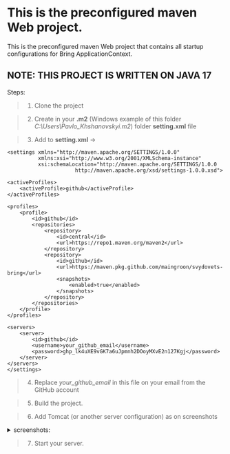 # This is the preconfigured maven Web project.
This is the preconfigured maven Web project that contains all startup configurations for Bring ApplicationContext.

## NOTE: THIS PROJECT IS WRITTEN ON JAVA 17

Steps:
> 1. Clone the project

> 2. Create in your **.m2** (Windows example of this folder *C:\Users\Pavlo_Khshanovskyi\.m2*) folder **setting.xml** file

> 3. Add to **setting.xml** ->
```
<settings xmlns="http://maven.apache.org/SETTINGS/1.0.0"
          xmlns:xsi="http://www.w3.org/2001/XMLSchema-instance"
          xsi:schemaLocation="http://maven.apache.org/SETTINGS/1.0.0
                      http://maven.apache.org/xsd/settings-1.0.0.xsd">

<activeProfiles>
    <activeProfile>github</activeProfile>
</activeProfiles>

<profiles>
    <profile>
        <id>github</id>
        <repositories>
            <repository>
                <id>central</id>
                <url>https://repo1.maven.org/maven2</url>
            </repository>
            <repository>
                <id>github</id>
                <url>https://maven.pkg.github.com/maingroon/svydovets-bring</url>
                <snapshots>
                    <enabled>true</enabled>
                </snapshots>
            </repository>
        </repositories>
    </profile>
</profiles>

<servers>
    <server>
        <id>github</id>
        <username>your_github_email</username>
        <password>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</password>
    </server>
</servers>
</settings>             
``` 
> 4. Replace *your_github_email* in this file on your email from the GitHub account

> 5. Build the project.

> 6. Add Tomcat (or another server configuration) as on screenshots
<details>
<summary> screenshots: </summary> 

> ![tom-1](https://user-images.githubusercontent.com/55089853/183022183-ce323574-7062-4298-8818-11deddf7c9ae.png)
> ![Screenshot 2022-08-05 100956](https://user-images.githubusercontent.com/55089853/183022290-e0447ccf-72b7-470a-975e-34fad2d6f07c.png)
</details>

> 7. Start your server.